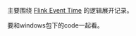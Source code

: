 主要围绕 [Flink Event Time](https://ci.apache.org/projects/flink/flink-docs-release-1.6/dev/event_time.html#event-time--processing-time--ingestion-time) 的逻辑展开记录。

要和windows包下的code一起看。